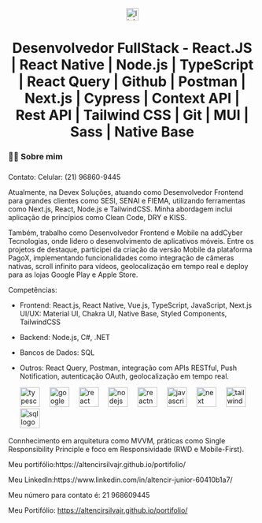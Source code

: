
<div align="center">
  <a href="https://www.linkedin.com/in/altencir-junior-60410b1a7/" target="_blank">
    <img src="https://img.shields.io/static/v1?message=LinkedIn&logo=linkedin&label=&color=0077B5&logoColor=white&labelColor=&style=for-the-badge" height="25" alt="linkedin logo"  />
  </a>
</div>

###

<h1 align="center">
  Desenvolvedor FullStack - React.JS | React Native | Node.js | TypeScript | React Query | Github | Postman | Next.js | Cypress | Context API | Rest API | Tailwind CSS | Git | MUI | Sass | Native Base
</h1>

###

<h3 align="left">👩‍💻  Sobre mim</h3>

###

<p align="left">
Contato: Celular: (21) 96860-9445

Atualmente, na Devex Soluções, atuando como Desenvolvedor Frontend para grandes clientes como SESI, SENAI e FIEMA, utilizando ferramentas como Next.js, React, Node.js e TailwindCSS. Minha abordagem inclui aplicação de princípios como Clean Code, DRY e KISS.

Também, trabalho como Desenvolvedor Frontend e Mobile na addCyber Tecnologias, onde lidero o desenvolvimento de aplicativos móveis. Entre os projetos de destaque, participei da criação da versão Mobile da plataforma PagoX, implementando funcionalidades como integração de câmeras nativas, scroll infinito para vídeos, geolocalização em tempo real e deploy para as lojas Google Play e Apple Store.

Competências:

- Frontend: React.js, React Native, Vue.js, TypeScript, JavaScript, Next.js
UI/UX: Material UI, Chakra UI, Native Base, Styled Components, TailwindCSS

- Backend: Node.js, C#, .NET

- Bancos de Dados: SQL

- Outros: React Query, Postman, integração com APIs RESTful, Push Notification, autenticação OAuth, geolocalização em tempo real.

  <div align="left">
  <img src="https://cdn.jsdelivr.net/gh/devicons/devicon/icons/typescript/typescript-original.svg" height="40" alt="typescript logo"  />
  <img width="12" />
  <img src="https://cdn.jsdelivr.net/gh/devicons/devicon/icons/googlecloud/googlecloud-original.svg" height="40" alt="googlecloud logo"  />
  <img width="12" />
  <img src="https://cdn.jsdelivr.net/gh/devicons/devicon/icons/react/react-original.svg" height="40" alt="react logo"  />
  <img width="12" />
  <img src="https://cdn.jsdelivr.net/gh/devicons/devicon@latest/icons/nodejs/nodejs-original.svg" height="40" alt="nodejs logo"  />
  <img width="12" />
  <img src="https://cdn.jsdelivr.net/gh/devicons/devicon@latest/icons/reactnavigation/reactnavigation-original.svg" height="40" alt="reactnavigation logo"  />
  <img width="12" />
  <img src="https://cdn.jsdelivr.net/gh/devicons/devicon@latest/icons/javascript/javascript-plain.svg" height="40" alt="javascript logo"  />
  <img width="12" />
  <img src="https://cdn.jsdelivr.net/gh/devicons/devicon@latest/icons/nextjs/nextjs-original.svg" height="40" alt="next logo"  />
  <img width="12" />
  <img src="https://cdn.jsdelivr.net/gh/devicons/devicon@latest/icons/tailwindcss/tailwindcss-original-wordmark.svg" height="40" alt="tailwind logo"  />
  <img width="12" />
  <img src="https://cdn.jsdelivr.net/gh/devicons/devicon@latest/icons/sqldeveloper/sqldeveloper-original.svg" height="40" alt="sql logo"  />
  <img width="12" />
</div>


Connhecimento em arquitetura como MVVM, práticas como Single Responsibility Principle e foco em Responsividade (RWD e Mobile-First).

<p>Meu portifólio:https://altencirsilvajr.github.io/portifolio/</p>

<p>Meu LinkedIn:https://www.linkedin.com/in/altencir-junior-60410b1a7/</p>

<p>Meu número para contato é: 21 968609445</p>

Meu Portifólio: https://altencirsilvajr.github.io/portifolio/
  
</p>
